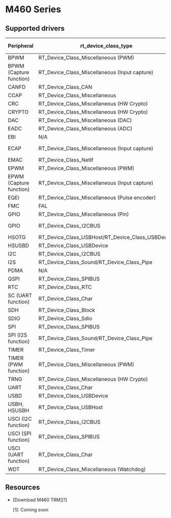 # M460 Series

## Supported drivers

| Peripheral | rt_device_class_type | Device name |
| ------ | ----  | :------:  |
| BPWM | RT_Device_Class_Miscellaneous (PWM) | ***bpwm[0-1]*** |
| BPWM (Capture function)| RT_Device_Class_Miscellaneous (Input capture) | ***bpwm[0-1]i[0-5]*** |
| CANFD | RT_Device_Class_CAN | ***canfd[0-3]*** |
| CCAP | RT_Device_Class_Miscellaneous | ***ccap0*** |
| CRC | RT_Device_Class_Miscellaneous (HW Crypto) | ***hwcryto*** |
| CRYPTO | RT_Device_Class_Miscellaneous (HW Crypto) | ***hwcryto*** |
| DAC | RT_Device_Class_Miscellaneous (DAC) | ***dac[0-1]*** |
| EADC | RT_Device_Class_Miscellaneous (ADC) | ***eadc[0-1]*** |
| EBI | N/A | ***N/A*** |
| ECAP | RT_Device_Class_Miscellaneous (Input capture) | ***ecap[0-1]i[0-2]*** |
| EMAC | RT_Device_Class_NetIf | ***e0*** |
| EPWM | RT_Device_Class_Miscellaneous (PWM) | ***epwm[0-1]*** |
| EPWM (Capture function) | RT_Device_Class_Miscellaneous (Input capture) | ***epwm[0-1]i[0-5]*** |
| EQEI | RT_Device_Class_Miscellaneous (Pulse encoder) | ***eqei[0-3]*** |
| FMC | FAL | ***N/A*** |
| GPIO | RT_Device_Class_Miscellaneous (Pin) | ***gpio*** |
| GPIO | RT_Device_Class_I2CBUS | ***softi2c0[0-1]*** |
| HSOTG | RT_Device_Class_USBHost/RT_Device_Class_USBDevice | ***N/A*** |
| HSUSBD | RT_Device_Class_USBDevice | ***usbd*** |
| I2C | RT_Device_Class_I2CBUS | ***i2c[0-4]*** |
| I2S | RT_Device_Class_Sound/RT_Device_Class_Pipe | ***sound[0, 1]*** |
| PDMA | N/A | ***N/A*** |
| QSPI | RT_Device_Class_SPIBUS | ***qspi[0-1]*** |
| RTC | RT_Device_Class_RTC | ***rtc*** |
| SC (UART function) | RT_Device_Class_Char | ***scuart[0-2]*** |
| SDH | RT_Device_Class_Block | ***sdh[0-1]*** |
| SDIO | RT_Device_Class_Sdio | ***sdio[0-1]*** |
| SPI | RT_Device_Class_SPIBUS | ***spi[0-10]*** |
| SPI (I2S function) | RT_Device_Class_Sound/RT_Device_Class_Pipe | ***spii2s[0-10]*** |
| TIMER | RT_Device_Class_Timer | ***timer[0-3]*** |
| TIMER (PWM function) | RT_Device_Class_Miscellaneous (PWM) | ***tpwm[0-3]*** |
| TRNG | RT_Device_Class_Miscellaneous (HW Crypto) | ***hwcryto*** |
| UART | RT_Device_Class_Char | ***uart[0-7]*** |
| USBD | RT_Device_Class_USBDevice | ***usbd*** |
| USBH, HSUSBH | RT_Device_Class_USBHost | ***usbh*** |
| USCI (I2C function) | RT_Device_Class_I2CBUS | ***ui2c[0-1]*** |
| USCI (SPI function) | RT_Device_Class_SPIBUS | ***uspi[0-1]*** |
| USCI (UART function) | RT_Device_Class_Char | ***uuart[0-1]*** |
| WDT | RT_Device_Class_Miscellaneous (Watchdog) | ***wdt*** |

## Resources
* [Download M460 TRM][1]

  [1]: Coming soon
